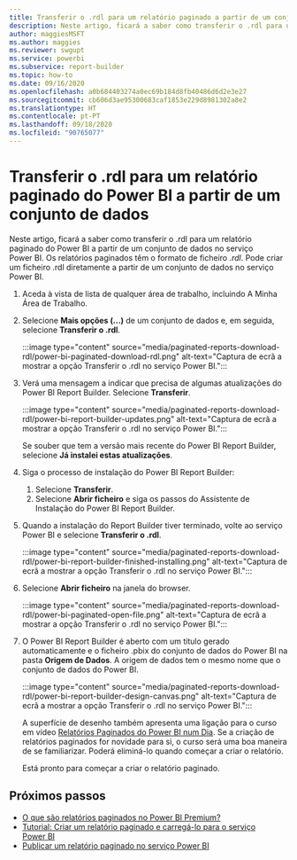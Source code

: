 ```yaml
---
title: Transferir o .rdl para um relatório paginado a partir de um conjunto de dados
description: Neste artigo, ficará a saber como transferir o .rdl para um relatório paginado do Power BI a partir de um conjunto de dados partilhado no serviço Power BI.
author: maggiesMSFT
ms.author: maggies
ms.reviewer: swgupt
ms.service: powerbi
ms.subservice: report-builder
ms.topic: how-to
ms.date: 09/16/2020
ms.openlocfilehash: a0b684403274a0ec69b184d8fb40486d6d2e3e27
ms.sourcegitcommit: cb606d3ae95300683caf1853e229d8981302a8e2
ms.translationtype: HT
ms.contentlocale: pt-PT
ms.lasthandoff: 09/18/2020
ms.locfileid: "90765077"
---
```

# <a name="download-the-rdl-for-a-power-bi-paginated-report-from-a-dataset"></a>Transferir o .rdl para um relatório paginado do Power BI a partir de um conjunto de dados

Neste artigo, ficará a saber como transferir o .rdl para um relatório paginado do Power BI a partir de um conjunto de dados no serviço Power BI. Os relatórios paginados têm o formato de ficheiro *.rdl*. Pode criar um ficheiro .rdl diretamente a partir de um conjunto de dados no serviço Power BI.

1. Aceda à vista de lista de qualquer área de trabalho, incluindo A Minha Área de Trabalho. 
1. Selecione **Mais opções (...)** de um conjunto de dados e, em seguida, selecione **Transferir o .rdl**.

    :::image type="content" source="media/paginated-reports-download-rdl/power-bi-paginated-download-rdl.png" alt-text="Captura de ecrã a mostrar a opção Transferir o .rdl no serviço Power BI.":::
1. Verá uma mensagem a indicar que precisa de algumas atualizações do Power BI Report Builder. Selecione **Transferir**. 

    :::image type="content" source="media/paginated-reports-download-rdl/power-bi-report-builder-updates.png" alt-text="Captura de ecrã a mostrar a opção Transferir o .rdl no serviço Power BI.":::

    Se souber que tem a versão mais recente do Power BI Report Builder, selecione **Já instalei estas atualizações**.

1. Siga o processo de instalação do Power BI Report Builder: 

    1. Selecione **Transferir**.  
    2. Selecione **Abrir ficheiro** e siga os passos do Assistente de Instalação do Power BI Report Builder.

1. Quando a instalação do Report Builder tiver terminado, volte ao serviço Power BI e selecione **Transferir o .rdl**.

    :::image type="content" source="media/paginated-reports-download-rdl/power-bi-report-builder-finished-installing.png" alt-text="Captura de ecrã a mostrar a opção Transferir o .rdl no serviço Power BI.":::

1. Selecione **Abrir ficheiro** na janela do browser.

    :::image type="content" source="media/paginated-reports-download-rdl/power-bi-paginated-open-file.png" alt-text="Captura de ecrã a mostrar a opção Transferir o .rdl no serviço Power BI.":::

1. O Power BI Report Builder é aberto com um título gerado automaticamente e o ficheiro .pbix do conjunto de dados do Power BI na pasta **Origem de Dados**. A origem de dados tem o mesmo nome que o conjunto de dados do Power BI.

    :::image type="content" source="media/paginated-reports-download-rdl/power-bi-report-builder-design-canvas.png" alt-text="Captura de ecrã a mostrar a opção Transferir o .rdl no serviço Power BI.":::

    A superfície de desenho também apresenta uma ligação para o curso em vídeo [Relatórios Paginados do Power BI num Dia](../learning-catalog/paginated-reports-online-course.md). Se a criação de relatórios paginados for novidade para si, o curso será uma boa maneira de se familiarizar.  Poderá eliminá-lo quando começar a criar o relatório.

    Está pronto para começar a criar o relatório paginado.
 
## <a name="next-steps"></a>Próximos passos 

- [O que são relatórios paginados no Power BI Premium?](paginated-reports-report-builder-power-bi.md)  
- [Tutorial: Criar um relatório paginado e carregá-lo para o serviço Power BI](paginated-reports-quickstart-aw.md)
- [Publicar um relatório paginado no serviço Power BI](paginated-reports-save-to-power-bi-service.md)

